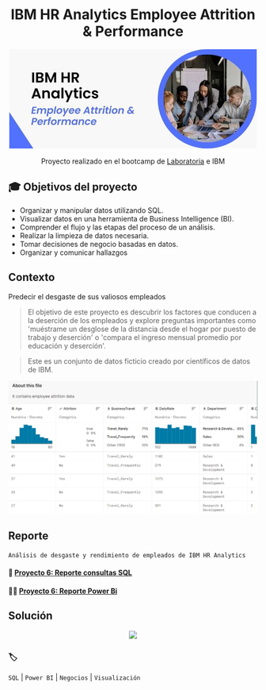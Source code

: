 <div align="center"> <h1> IBM HR Analytics Employee Attrition & Performance </h1>  
  
![](/Portada_4.jpg)
  
Proyecto realizado en el bootcamp de [Laboratoria](https://app.laboratoria.la/signup-and-login/) e IBM
</div>

## 🎓 Objetivos del proyecto

- Organizar y manipular datos utilizando SQL.
- Visualizar datos en una herramienta de Business Intelligence (BI).
- Comprender el flujo y las etapas del proceso de un análisis.
- Realizar la limpieza de datos necesaria.
- Tomar decisiones de negocio basadas en datos.
- Organizar y comunicar hallazgos

## Contexto

Predecir el desgaste de sus valiosos empleados
>El objetivo de este proyecto es descubrir los factores que conducen a la deserción de los empleados y explore preguntas importantes como 'muéstrame un desglose de la distancia desde el hogar por puesto de trabajo y deserción' o 'compara el ingreso mensual promedio por educación y deserción'. 

>Este es un conjunto de datos ficticio creado por científicos de datos de IBM.
<div align="center">
  
![](/Dataset_5.jpg) 
  </div>


## Reporte

    Análisis de desgaste y rendimiento de empleados de IBM HR Analytics

<h4 align="left"> 📝 <a href="https://console.cloud.google.com/bigquery?sq=762442762242:995288125d6a428888f3071bc95f92bd">Proyecto 6: Reporte consultas SQL</a>
  
<h4 align="left"> 👩‍💻 <a href="https://drive.google.com/drive/folders/1rgEoOcuStRxjynZpmNyMTev-qrtaRJHf?usp=sharing">Proyecto 6: Reporte Power Bi</a>


## Solución
  
<div align="center">
  
<a target="_blank" href="https://www.loom.com/share/d85136f84f2a4046a541e22fc9571cdb" rel="noopener noreferrer" >![](https://cdn.loom.com/sessions/thumbnails/d85136f84f2a4046a541e22fc9571cdb-1664595434053-with-play.gif)</a>

</div>
  

### 🏷️

`SQL` | `Power BI` | `Negocios` | `Visualización` 

